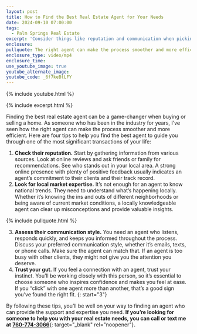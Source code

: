 ```yaml
---
layout: post
title: How to Find the Best Real Estate Agent for Your Needs
date: 2024-09-10 07:00:00
tags:
  - Palm Springs Real Estate
excerpt: 'Consider things like reputation and communication when picking an agent. '
enclosure:
pullquote: The right agent can make the process smoother and more efficient.
enclosure_type: video/mp4
enclosure_time:
use_youtube_image: true
youtube_alternate_image:
youtube_code: _6f7keBtLFY
---
```

{% include youtube.html %}

{% include excerpt.html %}

Finding the best real estate agent can be a game-changer when buying or selling a home. As someone who has been in the industry for years, I’ve seen how the right agent can make the process smoother and more efficient. Here are four tips to help you find the best agent to guide you through one of the most significant transactions of your life:

1. **Check their reputation.** Start by gathering information from various sources. Look at online reviews and ask friends or family for recommendations. See who stands out in your local area. A strong online presence with plenty of positive feedback usually indicates an agent’s commitment to their clients and their track record.
2. **Look for local market expertise.** It’s not enough for an agent to know national trends. They need to understand what’s happening locally. Whether it’s knowing the ins and outs of different neighborhoods or being aware of current market conditions, a locally knowledgeable agent can clear up misconceptions and provide valuable insights.

{% include pullquote.html %}

3. **Assess their communication style.** You need an agent who listens, responds quickly, and keeps you informed throughout the process. Discuss your preferred communication style, whether it’s emails, texts, or phone calls. Make sure the agent can match that. If an agent is too busy with other clients, they might not give you the attention you deserve.
4. **Trust your gut.** If you feel a connection with an agent, trust your instinct. You’ll be working closely with this person, so it’s essential to choose someone who inspires confidence and makes you feel at ease. If you “click” with one agent more than another, that’s a good sign you’ve found the right fit.
{: start="3"}

By following these tips, you’ll be well on your way to finding an agent who can provide the support and expertise you need. **If you’re looking for someone to help you with your real estate needs, you can call or text me at** [**760-774-3066**](760-774-3066){: target="_blank" rel="noopener"}**.**

&nbsp;